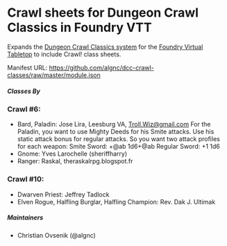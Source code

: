 # Crawl sheets for Dungeon Crawl Classics in Foundry VTT

Expands the [Dungeon Crawl Classics system](https://github.com/cyface/foundryvtt-dcc/) for the [Foundry Virtual Tabletop](https://foundryvtt.com) to include Crawl! class sheets.

Manifest URL: https://github.com/algnc/dcc-crawl-classes/raw/master/module.json
##### Classes By
### Crawl #6:
* Bard, Paladin: Jose Lira, Leesburg VA, Troll.Wiz@gmail.com
 For the Paladin, you want to use Mighty Deeds for his Smite attacks. Use his static attack bonus for regular attacks. So you want two attack profiles for each weapon:
    Smite Sword: +@ab    1d6+@ab
    Regular Sword: +1 1d6
* Gnome: Yves Larochelle (sheriffharry)
* Ranger: Raskal, theraskalrpg.blogspot.fr

### Crawl #10:
* Dwarven Priest: Jeffrey Tadlock
* Elven Rogue, Halfling Burglar, Halfling Champion: Rev. Dak J. Ultimak

##### Maintainers
* Christian Ovsenik (@algnc) 

